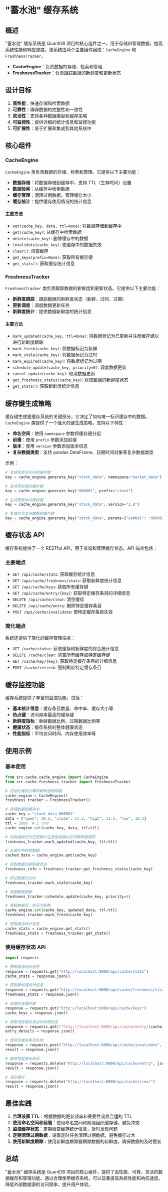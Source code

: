 # "蓄水池" 缓存系统

## 概述

"蓄水池" 缓存系统是 QuantDB 项目的核心组件之一，用于存储和管理数据，提高系统性能和响应速度。该系统由两个主要组件组成：`CacheEngine` 和 `FreshnessTracker`。

- **CacheEngine**：负责数据的存储、检索和管理
- **FreshnessTracker**：负责跟踪数据的新鲜度和更新状态

## 设计目标

1. **高性能**：快速存储和检索数据
2. **可靠性**：确保数据的完整性和一致性
3. **灵活性**：支持各种数据类型和缓存策略
4. **可监控性**：提供详细的统计信息和监控功能
5. **可扩展性**：易于扩展和集成到其他系统中

## 核心组件

### CacheEngine

`CacheEngine` 类负责数据的存储、检索和管理。它提供以下主要功能：

- **数据存储**：将数据存储到缓存中，支持 TTL（生存时间）设置
- **数据检索**：从缓存中检索数据
- **缓存管理**：清理过期数据，管理缓存大小
- **缓存统计**：提供缓存使用情况的统计信息

#### 主要方法

- `set(cache_key, data, ttl=None)`: 将数据存储到缓存中
- `get(cache_key)`: 从缓存中检索数据
- `delete(cache_key)`: 删除缓存中的数据
- `invalidate(cache_key)`: 使缓存中的数据失效
- `clear()`: 清空缓存
- `get_keys(prefix=None)`: 获取所有缓存键
- `get_stats()`: 获取缓存统计信息

### FreshnessTracker

`FreshnessTracker` 类负责跟踪数据的新鲜度和更新状态。它提供以下主要功能：

- **新鲜度跟踪**：跟踪数据的新鲜度状态（新鲜、过时、过期）
- **更新调度**：调度数据更新任务
- **新鲜度统计**：提供数据新鲜度的统计信息

#### 主要方法

- `mark_updated(cache_key, ttl=None)`: 将数据标记为已更新并注册缓存键以进行新鲜度跟踪
- `mark_fresh(cache_key)`: 将数据标记为新鲜
- `mark_stale(cache_key)`: 将数据标记为过时
- `mark_expired(cache_key)`: 将数据标记为过期
- `schedule_update(cache_key, priority=0)`: 调度数据更新
- `cancel_update(cache_key)`: 取消数据更新
- `get_freshness_status(cache_key)`: 获取数据的新鲜度状态
- `get_stats()`: 获取新鲜度统计信息

## 缓存键生成策略

缓存键生成是缓存系统的关键部分，它决定了如何唯一标识缓存中的数据。`CacheEngine` 类提供了一个强大的键生成策略，支持以下特性：

- **命名空间**：使用 `namespace` 参数将缓存键分组
- **前缀**：使用 `prefix` 参数添加前缀
- **版本**：使用 `version` 参数添加版本信息
- **复杂数据类型**：支持 pandas DataFrame、日期时间对象等复杂数据类型

示例：

```python
# 生成带命名空间的缓存键
key = cache_engine.generate_key("stock_data", namespace="market_data")

# 生成带前缀的缓存键
key = cache_engine.generate_key("000001", prefix="stock")

# 生成带版本的缓存键
key = cache_engine.generate_key("stock_data", version="1.0")

# 生成包含复杂数据的缓存键
key = cache_engine.generate_key("stock_data", params={"symbol": "000001", "start_date": datetime(2023, 1, 1)})
```

## 缓存状态 API

缓存系统提供了一个 RESTful API，用于查询和管理缓存状态。API 端点包括：

### 主要端点

- `GET /api/cache/stats`: 获取缓存统计信息
- `GET /api/cache/freshness/stats`: 获取新鲜度统计信息
- `GET /api/cache/keys`: 获取所有缓存键
- `GET /api/cache/entry/{key}`: 获取特定缓存条目的详细信息
- `DELETE /api/cache/clear`: 清空缓存
- `DELETE /api/cache/entry`: 删除特定缓存条目
- `POST /api/cache/invalidate`: 使特定缓存条目失效

### 简化端点

系统还提供了简化的缓存管理端点：

- `GET /cache/status`: 获取缓存和新鲜度的综合统计信息
- `DELETE /cache/clear`: 清空所有缓存或特定缓存键
- `GET /cache/key/{key}`: 获取特定缓存条目的详细信息
- `POST /cache/refresh`: 强制刷新特定缓存条目

## 缓存监控功能

缓存系统提供了丰富的监控功能，包括：

- **基本统计信息**：缓存条目数量、命中率、缓存大小等
- **热点键**：访问频率最高的缓存键
- **新鲜度指标**：新鲜数据比例、过期数据比例等
- **健康状态**：缓存系统的整体健康状态
- **性能指标**：平均访问时间、内存使用效率等

## 使用示例

### 基本使用

```python
from src.cache.cache_engine import CacheEngine
from src.cache.freshness_tracker import FreshnessTracker

# 初始化缓存引擎和新鲜度跟踪器
cache_engine = CacheEngine()
freshness_tracker = FreshnessTracker()

# 存储数据到缓存中
cache_key = "stock_data_000001"
data = {"open": 10.5, "close": 11.2, "high": 11.5, "low": 10.2}
ttl = 3600  # 1 小时
cache_engine.set(cache_key, data, ttl=ttl)

# 将数据标记为已更新并注册缓存键以进行新鲜度跟踪
freshness_tracker.mark_updated(cache_key, ttl=ttl)

# 从缓存中检索数据
cached_data = cache_engine.get(cache_key)

# 获取数据的新鲜度状态
freshness_info = freshness_tracker.get_freshness_status(cache_key)

# 标记数据为过时
freshness_tracker.mark_stale(cache_key)

# 调度数据更新
freshness_tracker.schedule_update(cache_key, priority=5)

# 更新数据后，标记为新鲜
cache_engine.set(cache_key, updated_data, ttl=ttl)
freshness_tracker.mark_fresh(cache_key)

# 获取缓存统计信息
cache_stats = cache_engine.get_stats()
freshness_stats = freshness_tracker.get_stats()
```

### 使用缓存状态 API

```python
import requests

# 获取缓存统计信息
response = requests.get("http://localhost:8000/api/cache/stats")
cache_stats = response.json()

# 获取新鲜度统计信息
response = requests.get("http://localhost:8000/api/cache/freshness/stats")
freshness_stats = response.json()

# 获取所有缓存键
response = requests.get("http://localhost:8000/api/cache/keys")
cache_keys = response.json()

# 获取特定缓存条目的详细信息
response = requests.get(f"http://localhost:8000/api/cache/entry/{cache_key}")
entry_details = response.json()

# 使特定缓存条目失效
response = requests.post("http://localhost:8000/api/cache/invalidate", json={"key": cache_key})
result = response.json()

# 删除特定缓存条目
response = requests.delete("http://localhost:8000/api/cache/entry", json={"key": cache_key})
result = response.json()

# 清空缓存
response = requests.delete("http://localhost:8000/api/cache/clear")
result = response.json()
```

## 最佳实践

1. **合理设置 TTL**：根据数据的更新频率和重要性设置合适的 TTL
2. **使用命名空间和前缀**：使用命名空间和前缀组织缓存键，避免冲突
3. **监控缓存状态**：定期检查缓存统计信息，及时发现问题
4. **定期清理过期数据**：设置定时任务清理过期数据，避免缓存过大
5. **使用新鲜度跟踪**：使用新鲜度跟踪器跟踪数据的新鲜度，确保数据的及时更新

## 总结

"蓄水池" 缓存系统是 QuantDB 项目的核心组件，提供了高性能、可靠、灵活的数据缓存和管理功能。通过合理使用缓存系统，可以显著提高系统性能和响应速度，降低外部数据源的访问频率，提升用户体验。
